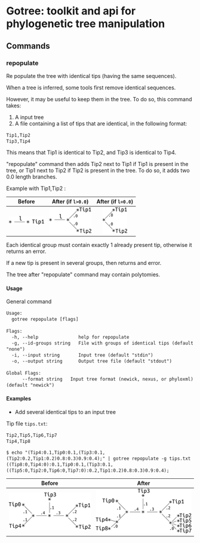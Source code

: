 # Gotree: toolkit and api for phylogenetic tree manipulation

## Commands

### repopulate
Re populate the tree with identical tips (having the same sequences).

When a tree is inferred, some tools first remove identical sequences.

However, it may be useful to keep them in the tree. To do so, this command takes:

1. A input tree
2. A file containing a list of tips that are identical, in the following format:

```
Tip1,Tip2
Tip3,Tip4
```

This means that Tip1 is identical to Tip2, and Tip3 is identical to Tip4.

"repopulate" command then adds Tip2 next to Tip1 if Tip1 is present in the tree, or 
Tip1 next to Tip2 if Tip2 is present in the tree. To do so, it adds two 0.0 length
 branches. 

Example with Tip1,Tip2 :

|           Before                   |          After (if `l>0.0`)         |         After (if `l=0.0`)     |
:-----------------------------------:|:-----------------------------------:|:-------------------------------:
![Repopulate 1](repopulate_1.png)  | ![Repopulate 2](repopulate_2.png) | ![Repopulate 3](repopulate_3.png)


Each identical group must contain exactly 1 already present tip, otherwise it returns
 an error.

If a new tip is present in several groups, then returns and error.

The tree after "repopulate" command may contain polytomies.


#### Usage

General command
```
Usage:
  gotree repopulate [flags]

Flags:
  -h, --help               help for repopulate
  -g, --id-groups string   File with groups of identical tips (default "none")
  -i, --input string       Input tree (default "stdin")
  -o, --output string      Output tree file (default "stdout")

Global Flags:
      --format string   Input tree format (newick, nexus, or phyloxml) (default "newick")
```

#### Examples

* Add several identical tips to an input tree

Tip file `tips.txt`:

```
Tip2,Tip5,Tip6,Tip7
Tip4,Tip8
```

```
$ echo "(Tip4:0.1,Tip0:0.1,(Tip3:0.1,(Tip2:0.2,Tip1:0.2)0.8:0.3)0.9:0.4);" | gotree repopulate -g tips.txt
((Tip8:0,Tip4:0):0.1,Tip0:0.1,(Tip3:0.1,((Tip5:0,Tip2:0,Tip6:0,Tip7:0):0.2,Tip1:0.2)0.8:0.3)0.9:0.4);
```


|           Before                   |          After                   |
:-----------------------------------:|:---------------------------------:
![Repopulate 4](repopulate_4.png)    | ![Repopulate 5](repopulate_5.png)
